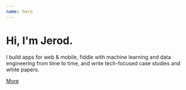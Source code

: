 ```yaml
---
name: hero
---
```


# Hi, I'm Jerod.

I build apps for web & mobile, fiddle with machine learning and data engineering from time to time,
and write tech-focused case studies and white papers.

[More](./about)
